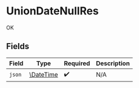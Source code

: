 # UnionDateNullRes

OK


## Fields

| Field                                                         | Type                                                          | Required                                                      | Description                                                   |
| ------------------------------------------------------------- | ------------------------------------------------------------- | ------------------------------------------------------------- | ------------------------------------------------------------- |
| `json`                                                        | [\DateTime](https://www.php.net/manual/en/class.datetime.php) | :heavy_check_mark:                                            | N/A                                                           |